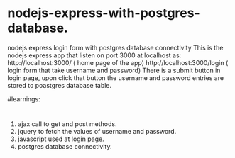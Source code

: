 # nodejs-express-with-postgres-database.
nodejs express login form with postgres database connectivity
This is the nodejs express app that listen on port 3000 at localhost as:
   http://localhost:3000/   ( home page of the app)
   http://localhost:3000/login  ( login form that take  username and password)
There is a submit button in login page,
upon click that button the username and password entries are stored to poastgres database table.



#learnings:
#
1. ajax call to get and post methods.
2. jquery to fetch the values of username and password.
3. javascript used at login page.
4. postgres database connectivity.
